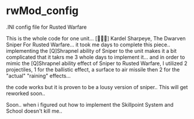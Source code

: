 # rwMod_config
.INI config file for Rusted Warfare 

This is the whole code for one unit... 
[🧓🔫🎯] Kardel Sharpeye, The Dwarven Sniper 
For Rusted Warfare... it took me days to complete this piece.. implementing
the [Q]Shrapnel ability of Sniper to the unit makes it a bit complicated that
it takrs me 3 whole days to implement it... and in order to mimic the 
[Q]Shrapnel ability effect of Sniper to Rusted Warfare, I utilized 2 projectiles, 
1 for the ballistic effect, a surface to air missile then 2 for the "actual" "raining"
effects...

the code works but it is proven to be a lousy version of sniper.. This will get reworked soon..

Soon.. when i figured out how to implement the Skillpoint System and School doesn't kill me..
